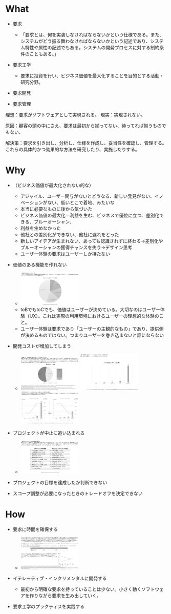 # What
- 要求
  - 「要求とは、何を実装しなければならないかという仕様である。また、システムがどう振る舞わなければならないかという記述であり、システム特性や属性の記述でもある。システムの開発プロセスに対する制約条件のこともある。」

- 要求工学
  - 要求に投資を行い、ビジネス価値を最大化することを目的とする活動・研究分野。


- 要求開発
- 要求管理

理想：要求がソフトウェアとして実現される。
現実：実現されない。

原因：顧客の頭の中にさえ、要求は最初から揃ってない、待ってれば揃うものでもない、

解決策：要求を引き出し、分析し、仕様を作成し、妥当性を確認し、管理する。
これらの具体的かつ効果的な方法を研究したり、実施したりする。






# Why
- （ビジネス価値が最大化されない的な）
  - アジャイル、ユーザー関与がないとどうなる、新しい発見がない、イノベーションがない、低いとこで着地、みたいな
  - 本当に必要なものに後から気づいた
  - ビジネス価値の最大化＝利益を生む、ビジネスで優位に立つ、差別化できる、ブルーオーシャン、
  - 利益を生めなかった
  - 他社との差別化ができない、他社に遅れをとった
  - 新しいアイデアが生まれない、あっても認識されずに終わる→差別化やブルーオーシャンの獲得チャンスを失う→デザイン思考
  - ユーザー体験の要求はユーザーしか持たない
- 価値のある機能を作れない
  - <img src="../picture/要求工学6.png" width="40%">
  - toBでもtoCでも、価値はユーザーが決めている。大切なのはユーザー体験（UX）。これは実際の利用環境におけるユーザーの理想的な体験のこと。
  - ユーザー体験は要求であり「ユーザーの主観的なもの」であり、提供側が決めるものではない。つまりユーザーを巻き込まないと話にならない
- 開発コストが増加してしまう  
  - <img src="../picture/要求工学1.png" width="40%"> <img src="../picture/要求工学2.png" width="40%"> <img src="../picture/要求工学3.png" width="40%">

- プロジェクトが中止に追い込まれる
  - <img src="../picture/要求工学4.png" width="40%">

- プロジェクトの目標を達成したか判断できない
- スコープ調整が必要になったときのトレードオフを決定できない

# How
- 要求に時間を確保する
  - <img src="../picture/要求工学5.png" width="40%">

- イテレーティブ・インクリメンタルに開発する
  - 最初から明確な要求を持っていることは少ない。小さく動くソフトウェアを作りながら要求を生み出していく。

- 要求工学のプラクティスを実践する
